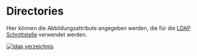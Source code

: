 # Directories

Hier können die Abbildungsattribute angegeben werden, die für die [LDAP Schnittstelle](../../../../benutzerauthentifizierung-und-verwaltung/ldap-verzeichnis/index.md) verwendet werden.

[![ldap verzeichnis](../../../../assets/images/de/administration/verwaltung/import-und-schnittstellen/ldap/3-ldap.png)](../../../../assets/images/de/administration/verwaltung/import-und-schnittstellen/ldap/3-ldap.png)

